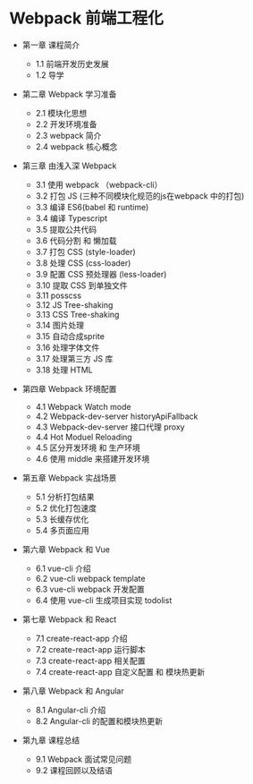 # Webpack 前端工程化

* 第一章 课程简介
    * 1.1 前端开发历史发展
    * 1.2 导学

* 第二章 Webpack 学习准备
    * 2.1 模块化思想
    * 2.2 开发环境准备
    * 2.3 webpack 简介
    * 2.4 webpack 核心概念

* 第三章 由浅入深 Webpack
    * 3.1 使用 webpack （webpack-cli）
    * 3.2 打包 JS (三种不同模块化规范的js在webpack 中的打包)
    * 3.3 编译 ES6(babel 和 runtime)
    * 3.4 编译 Typescript
    * 3.5 提取公共代码
    * 3.6 代码分割 和 懒加载
    * 3.7 打包 CSS (style-loader)
    * 3.8 处理 CSS (css-loader)
    * 3.9 配置 CSS 预处理器 (less-loader)
    * 3.10 提取 CSS 到单独文件
    * 3.11 posscss
    * 3.12 JS Tree-shaking
    * 3.13 CSS Tree-shaking
    * 3.14 图片处理
    * 3.15 自动合成sprite
    * 3.16 处理字体文件
    * 3.17 处理第三方 JS 库
    * 3.18 处理 HTML 

* 第四章 Webpack 环境配置
    * 4.1 Webpack Watch mode
    * 4.2 Webpack-dev-server historyApiFallback
    * 4.3 Webpack-dev-server 接口代理 proxy
    * 4.4 Hot Moduel Reloading
    * 4.5 区分开发环境 和 生产环境
    * 4.6 使用 middle 来搭建开发环境

* 第五章 Webpack 实战场景
    * 5.1 分析打包结果
    * 5.2 优化打包速度
    * 5.3 长缓存优化
    * 5.4 多页面应用

* 第六章 Webpack 和 Vue
    * 6.1 vue-cli 介绍
    * 6.2 vue-cli webpack template
    * 6.3 vue-cli webpack 开发配置
    * 6.4 使用 vue-cli 生成项目实现 todolist

* 第七章 Webpack 和 React
    * 7.1 create-react-app 介绍
    * 7.2 create-react-app 运行脚本
    * 7.3 create-react-app 相关配置
    * 7.4 create-react-app 自定义配置 和 模块热更新

* 第八章 Webpack 和 Angular
    * 8.1 Angular-cli 介绍
    * 8.2 Angular-cli 的配置和模块热更新

* 第九章 课程总结
    * 9.1 Webpack 面试常见问题
    * 9.2 课程回顾以及结语

